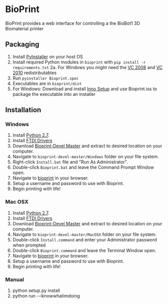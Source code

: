BioPrint
=========

BioPrint provides a  web interface for controlling a the BioBot1 3D Biomaterial printer


Packaging
------------

1. Install [PyInstaller](https://pyinstaller.readthedocs.io/en/stable/installation.html) on your host OS
2. Install required Python modules in `bioprint` with `pip install -r requirements.txt`
2a. For Windows you might need the [VC 2008](http://download.microsoft.com/download/d/2/4/d242c3fb-da5a-4542-ad66-f9661d0a8d19/vcredist_x64.exe) and [VC 2010](http://download.microsoft.com/download/3/2/2/3224B87F-CFA0-4E70-BDA3-3DE650EFEBA5/vcredist_x64.exe) redistributables
3. Run `pyinstaller Bioprint.spec`
4. Executables are in `bioprint/dist`
5. For Windows: Download and install [Inno Setup](http://www.jrsoftware.org/isinfo.php) and use Bioprint.iss to package the executable into an installer

Installation
------------

### Windows

1. Install [Python 2.7](https://www.python.org/ftp/python/2.7.11/python-2.7.11.msi).
2. Install [FTDI Drivers](http://www.ftdichip.com/Drivers/CDM/CDM%20v2.12.12%20WHQL%20Certified.exe)
3. Download [Bioprint-Devel Master](https://github.com/biobotsdev/bioprint-devel/archive/master.zip) and extract to desired location on your computer.
4. Navigate to `bioprint-devel-master/Windows` folder on your file system.
5. Right-click `Install.bat` file and "Run As Administrator".
6. Double-click `Bioprint.bat` and leave the Command Prompt Window open.
7. Navigate to [bioprint](http://bioprint/) in your browser.
8. Setup a username and password to use with Bioprint.
9. Begin printing with life!

### Mac OSX

1. Install [Python 2.7](https://www.python.org/ftp/python/2.7.11/python-2.7.11-macosx10.6.pkg).
2. Install [FTDI Drivers](http://www.ftdichip.com/Drivers/VCP/MacOSX/FTDIUSBSerialDriver_v2_3.dmg)
3. Download [Bioprint-Devel Master](https://github.com/biobotsdev/bioprint-devel/archive/master.zip) and extract to desired location on your computer.
4. Navigate to `bioprint-devel-master/MacOSX` folder on your file system.
5. Double-click `Install.command` and enter your Administrator password when prompted
6. Double-click `Bioprint.command` and leave the Terminal Window open.
7. Navigate to [bioprint](http://bioprint/) in your browser.
8. Setup a username and password to use with Bioprint.
9. Begin printing with life!

### Manual
1. python setup.py install
2. python run --iknowwhatimdoing
